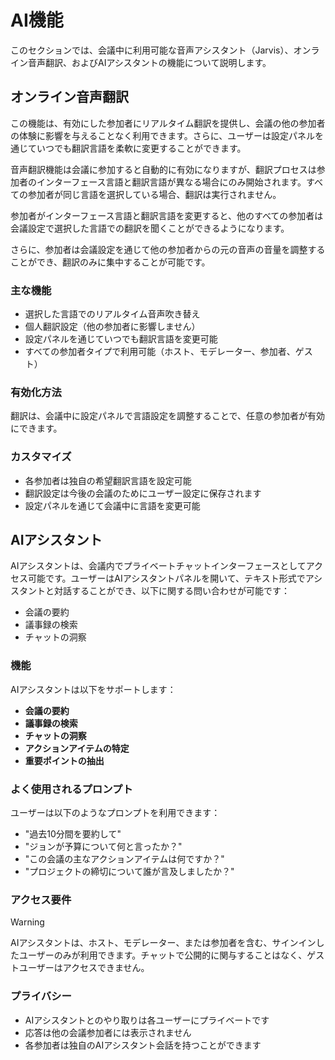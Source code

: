 # AI機能

このセクションでは、会議中に利用可能な音声アシスタント（Jarvis）、オンライン音声翻訳、およびAIアシスタントの機能について説明します。

## オンライン音声翻訳

この機能は、有効にした参加者にリアルタイム翻訳を提供し、会議の他の参加者の体験に影響を与えることなく利用できます。さらに、ユーザーは設定パネルを通じていつでも翻訳言語を柔軟に変更することができます。

音声翻訳機能は会議に参加すると自動的に有効になりますが、翻訳プロセスは参加者のインターフェース言語と翻訳言語が異なる場合にのみ開始されます。すべての参加者が同じ言語を選択している場合、翻訳は実行されません。

参加者がインターフェース言語と翻訳言語を変更すると、他のすべての参加者は会議設定で選択した言語での翻訳を聞くことができるようになります。

さらに、参加者は会議設定を通じて他の参加者からの元の音声の音量を調整することができ、翻訳のみに集中することが可能です。

### 主な機能

- 選択した言語でのリアルタイム音声吹き替え
- 個人翻訳設定（他の参加者に影響しません）
- 設定パネルを通じていつでも翻訳言語を変更可能
- すべての参加者タイプで利用可能（ホスト、モデレーター、参加者、ゲスト）

### 有効化方法

翻訳は、会議中に設定パネルで言語設定を調整することで、任意の参加者が有効にできます。

### カスタマイズ

- 各参加者は独自の希望翻訳言語を設定可能
- 翻訳設定は今後の会議のためにユーザー設定に保存されます
- 設定パネルを通じて会議中に言語を変更可能

## AIアシスタント

AIアシスタントは、会議内でプライベートチャットインターフェースとしてアクセス可能です。ユーザーはAIアシスタントパネルを開いて、テキスト形式でアシスタントと対話することができ、以下に関する問い合わせが可能です：

- 会議の要約
- 議事録の検索
- チャットの洞察

### 機能

AIアシスタントは以下をサポートします：

- **会議の要約**
- **議事録の検索**
- **チャットの洞察**
- **アクションアイテムの特定**
- **重要ポイントの抽出**

### よく使用されるプロンプト

ユーザーは以下のようなプロンプトを利用できます：

- "過去10分間を要約して"
- "ジョンが予算について何と言ったか？"
- "この会議の主なアクションアイテムは何ですか？"
- "プロジェクトの締切について誰が言及しましたか？"

### アクセス要件

> [!WARNING]
> AIアシスタントは、ホスト、モデレーター、または参加者を含む、サインインしたユーザーのみが利用できます。チャットで公開的に関与することはなく、ゲストユーザーはアクセスできません。

### プライバシー

- AIアシスタントとのやり取りは各ユーザーにプライベートです
- 応答は他の会議参加者には表示されません
- 各参加者は独自のAIアシスタント会話を持つことができます